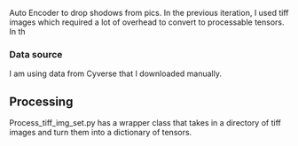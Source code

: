 Auto Encoder to drop shodows from pics. In the previous iteration, I used tiff images which required a lot of overhead to convert to processable tensors.
In th

### Data source
I am using data from Cyverse that I downloaded manually. 

## Processing
Process_tiff_img_set.py has a wrapper class that takes in a directory of tiff images and turn them into a dictionary of tensors. 

